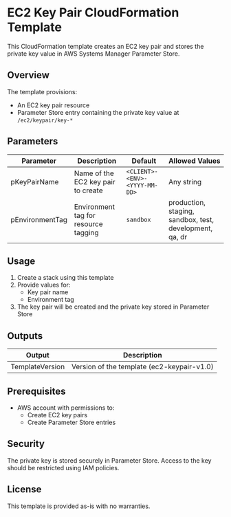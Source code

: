 #  EC2 Key Pair CloudFormation Template

This CloudFormation template creates an EC2 key pair and stores the private key value in AWS Systems Manager Parameter Store.

## Overview

The template provisions:
- An EC2 key pair resource
- Parameter Store entry containing the private key value at `/ec2/keypair/key-*`

## Parameters

| Parameter | Description | Default | Allowed Values |
|-----------|-------------|---------|----------------|
| pKeyPairName | Name of the EC2 key pair to create | `<CLIENT>-<ENV>-<YYYY-MM-DD>` | Any string |
| pEnvironmentTag | Environment tag for resource tagging | `sandbox` | production, staging, sandbox, test, development, qa, dr |

## Usage

1. Create a stack using this template
2. Provide values for:
   - Key pair name
   - Environment tag
3. The key pair will be created and the private key stored in Parameter Store

## Outputs

| Output | Description |
|--------|-------------|
| TemplateVersion | Version of the template (ec2-keypair-v1.0) |

## Prerequisites

- AWS account with permissions to:
  - Create EC2 key pairs
  - Create Parameter Store entries

## Security

The private key is stored securely in Parameter Store. Access to the key should be restricted using IAM policies.

## License

This template is provided as-is with no warranties.
